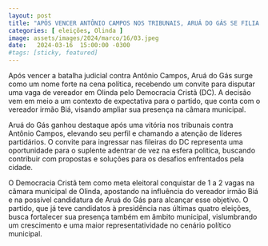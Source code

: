 ```yaml
---
layout: post
title: "APÓS VENCER ANTÔNIO CAMPOS NOS TRIBUNAIS, ARUÁ DO GÁS SE FILIA AO DC."
categories: [ eleições, Olinda ]
image: assets/images/2024/marco/16/03.jpeg
date:   2024-03-16  15:00:00 -0300
#tags: [sticky, featured]
---
```

Após vencer a batalha judicial contra Antônio Campos, Aruá do Gás surge como um nome forte na cena política, recebendo um convite para disputar uma vaga de vereador em Olinda pelo Democracia Cristã (DC). A decisão vem em meio a um contexto de expectativa para o partido, que conta com o vereador irmão Biá, visando ampliar sua presença na câmara municipal.

Aruá do Gás ganhou destaque após uma vitória nos tribunais contra Antônio Campos, elevando seu perfil e chamando a atenção de líderes partidários. O convite para ingressar nas fileiras do DC representa uma oportunidade para o suplente adentrar de vez na esfera política, buscando contribuir com propostas e soluções para os desafios enfrentados pela cidade.

O Democracia Cristã tem como meta eleitoral conquistar de 1 a 2 vagas na câmara municipal de Olinda, apostando na influência do vereador irmão Biá e na possível candidatura de Aruá do Gás para alcançar esse objetivo. O partido, que já teve candidatos à presidência nas últimas quatro eleições, busca fortalecer sua presença também em âmbito municipal, vislumbrando um crescimento e uma maior representatividade no cenário político municipal.